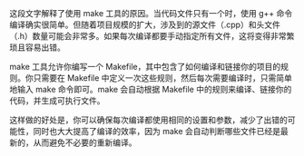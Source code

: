 这段文字解释了使用 make 工具的原因。当代码文件只有一个时，使用 g++ 命令编译确实很简单。但随着项目规模的扩大，涉及到的源文件（.cpp）和头文件（.h）数量可能会非常多。如果每次编译都要手动指定所有文件，这将变得非常繁琐且容易出错。

make 工具允许你编写一个 Makefile，其中包含了如何编译和链接你的项目的规则。你只需要在 Makefile 中定义一次这些规则，然后每次需要编译时，只需简单地输入 make 命令即可。make 会自动根据 Makefile 中的规则来编译、链接你的代码，并生成可执行文件。

这样做的好处是，你可以确保每次编译都使用相同的设置和参数，减少了出错的可能性，同时也大大提高了编译的效率，因为 make 会自动判断哪些文件已经是最新的，从而避免不必要的重新编译。